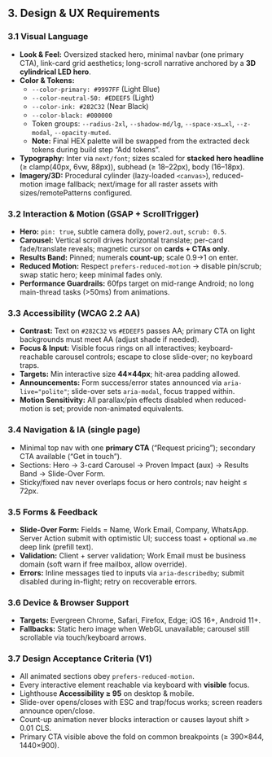 ## 3. Design & UX Requirements

### 3.1 Visual Language

- **Look & Feel:** Oversized stacked hero, minimal navbar (one primary CTA), link-card grid aesthetics; long-scroll narrative anchored by a **3D cylindrical LED hero**.
- **Color & Tokens:**
  - `--color-primary: #9997FF` (Light Blue)
  - `--color-neutral-50: #EDEEF5` (Light)
  - `--color-ink: #282C32` (Near Black)
  - `--color-black: #000000`
  - Token groups: `--radius-2xl`, `--shadow-md/lg`, `--space-xs…xl`, `--z-modal`, `--opacity-muted`.
  - **Note:** Final HEX palette will be swapped from the extracted deck tokens during build step “Add tokens”.
- **Typography:** Inter via `next/font`; sizes scaled for **stacked hero headline** (≥ clamp(40px, 6vw, 88px)), subhead (≥ 18–22px), body (16–18px).
- **Imagery/3D:** Procedural cylinder (lazy-loaded `<canvas>`), reduced-motion image fallback; next/image for all raster assets with sizes/remotePatterns configured.

### 3.2 Interaction & Motion (GSAP + ScrollTrigger)

- **Hero:** `pin: true`, subtle camera dolly, `power2.out`, `scrub: 0.5`.
- **Carousel:** Vertical scroll drives horizontal translate; per-card fade/translate reveals; magnetic cursor on **cards + CTAs only**.
- **Results Band:** Pinned; numerals **count-up**; scale 0.9→1 on enter.
- **Reduced Motion:** Respect `prefers-reduced-motion` → disable pin/scrub; swap static hero; keep minimal fades only.
- **Performance Guardrails:** 60fps target on mid-range Android; no long main-thread tasks (>50ms) from animations.

### 3.3 Accessibility (WCAG 2.2 AA)

- **Contrast:** Text on `#282C32` vs `#EDEEF5` passes AA; primary CTA on light backgrounds must meet AA (adjust shade if needed).
- **Focus & Input:** Visible focus rings on all interactives; keyboard-reachable carousel controls; escape to close slide-over; no keyboard traps.
- **Targets:** Min interactive size **44×44px**; hit-area padding allowed.
- **Announcements:** Form success/error states announced via `aria-live="polite"`; slide-over sets `aria-modal`, focus trapped within.
- **Motion Sensitivity:** All parallax/pin effects disabled when reduced-motion is set; provide non-animated equivalents.

### 3.4 Navigation & IA (single page)

- Minimal top nav with one **primary CTA** (“Request pricing”); secondary CTA available (“Get in touch”).
- Sections: Hero → 3-card Carousel → Proven Impact (aux) → Results Band → Slide-Over Form.
- Sticky/fixed nav never overlaps focus or hero controls; nav height ≤ 72px.

### 3.5 Forms & Feedback

- **Slide-Over Form:** Fields = Name, Work Email, Company, WhatsApp. Server Action submit with optimistic UI; success toast + optional `wa.me` deep link (prefill text).
- **Validation:** Client + server validation; Work Email must be business domain (soft warn if free mailbox, allow override).
- **Errors:** Inline messages tied to inputs via `aria-describedby`; submit disabled during in-flight; retry on recoverable errors.

### 3.6 Device & Browser Support

- **Targets:** Evergreen Chrome, Safari, Firefox, Edge; iOS 16+, Android 11+.
- **Fallbacks:** Static hero image when WebGL unavailable; carousel still scrollable via touch/keyboard arrows.

### 3.7 Design Acceptance Criteria (V1)

- All animated sections obey `prefers-reduced-motion`.
- Every interactive element reachable via keyboard with **visible** focus.
- Lighthouse **Accessibility ≥ 95** on desktop & mobile.
- Slide-over opens/closes with ESC and trap/focus works; screen readers announce open/close.
- Count-up animation never blocks interaction or causes layout shift > 0.01 CLS.
- Primary CTA visible above the fold on common breakpoints (≥ 390×844, 1440×900).
